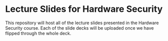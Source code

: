 # Lecture Slides for Hardware Security

This repository will host all of the lecture slides presented in the Hardware Security
course. Each of the slide decks will be uploaded once we have flipped through the whole
deck. 
